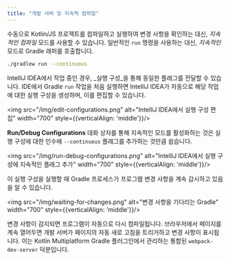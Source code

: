```yaml
---
title: "개발 서버 및 지속적 컴파일"
---
```

수동으로 Kotlin/JS 프로젝트를 컴파일하고 실행하여 변경 사항을 확인하는 대신, _지속적인 컴파일_ 모드를 사용할 수 있습니다. 일반적인 `run` 명령을 사용하는 대신, _지속적인_ 모드로 Gradle 래퍼를 호출합니다.

```bash
./gradlew run --continuous
```

IntelliJ IDEA에서 작업 중인 경우, _실행 구성_을 통해 동일한 플래그를 전달할 수 있습니다. IDE에서 Gradle `run` 작업을 처음 실행하면 IntelliJ IDEA가 자동으로 해당 작업에 대한 실행 구성을 생성하며, 이를 편집할 수 있습니다.

<img src="/img/edit-configurations.png" alt="IntelliJ IDEA에서 실행 구성 편집" width="700" style={{verticalAlign: 'middle'}}/>

**Run/Debug Configurations** 대화 상자를 통해 지속적인 모드를 활성화하는 것은 실행 구성에 대한 인수에 `--continuous` 플래그를 추가하는 것만큼 쉽습니다.

<img src="/img/run-debug-configurations.png" alt="IntelliJ IDEA에서 실행 구성에 지속적인 플래그 추가" width="700" style={{verticalAlign: 'middle'}}/>

이 실행 구성을 실행할 때 Gradle 프로세스가 프로그램 변경 사항을 계속 감시하고 있음을 알 수 있습니다.

<img src="/img/waiting-for-changes.png" alt="변경 사항을 기다리는 Gradle" width="700" style={{verticalAlign: 'middle'}}/>

변경 사항이 감지되면 프로그램이 자동으로 다시 컴파일됩니다. 브라우저에서 페이지를 계속 열어두면 개발 서버가 페이지의 자동 새로 고침을 트리거하고 변경 사항이 표시됩니다. 이는 Kotlin Multiplatform Gradle 플러그인에서 관리하는 통합된 `webpack-dev-server` 덕분입니다.
